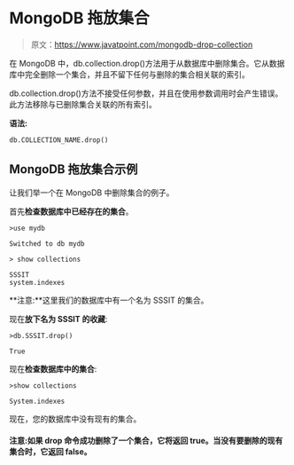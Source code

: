 # MongoDB 拖放集合

> 原文：<https://www.javatpoint.com/mongodb-drop-collection>

在 MongoDB 中，db.collection.drop()方法用于从数据库中删除集合。它从数据库中完全删除一个集合，并且不留下任何与删除的集合相关联的索引。

db.collection.drop()方法不接受任何参数，并且在使用参数调用时会产生错误。此方法移除与已删除集合关联的所有索引。

**语法:**

```
db.COLLECTION_NAME.drop()

```

## MongoDB 拖放集合示例

让我们举一个在 MongoDB 中删除集合的例子。

首先**检查数据库中已经存在的集合**。

```
>use mydb

```

```
Switched to db mydb 

```

```
> show collections

```

```
SSSIT
system.indexes

```

**注意:**这里我们的数据库中有一个名为 SSSIT 的集合。

现在**放下名为 SSSIT 的收藏**:

```
>db.SSSIT.drop()

```

```
True

```

现在**检查数据库中的集合**:

```
>show collections

```

```
System.indexes

```

现在，您的数据库中没有现有的集合。

#### 注意:如果 drop 命令成功删除了一个集合，它将返回 true。当没有要删除的现有集合时，它返回 false。